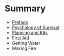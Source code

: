 # Summary

* [Preface](README.md)
* [Psychology of Survival](psychology.md)
* [Planning and Kits](planning_and_kits.md)
* [First Aid](first_aid.md)
* Getting Water
* Making Fire

